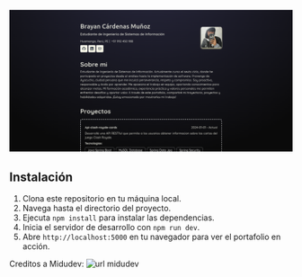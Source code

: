 ![Diseño](/public/banner.png)


## Instalación

1. Clona este repositorio en tu máquina local.
2. Navega hasta el directorio del proyecto.
3. Ejecuta `npm install` para instalar las dependencias.
4. Inicia el servidor de desarrollo con `npm run dev`.
5. Abre `http://localhost:5000` en tu navegador para ver el portafolio en acción.

Creditos a Midudev: ![url midudev](https://github.com/midudev)